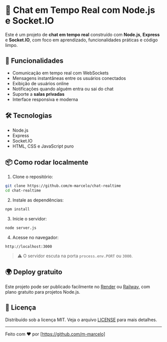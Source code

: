 # 💬 Chat em Tempo Real com Node.js e Socket.IO

Este é um projeto de **chat em tempo real** construído com **Node.js**, **Express** e **Socket.IO**, com foco em aprendizado, funcionalidades práticas e código limpo.

## 🚀 Funcionalidades

- Comunicação em tempo real com WebSockets
- Mensagens instantâneas entre os usuários conectados
- Exibição de usuários online
- Notificações quando alguém entra ou sai do chat
- Suporte a **salas privadas**
- Interface responsiva e moderna

## 🛠 Tecnologias

- Node.js
- Express
- Socket.IO
- HTML, CSS e JavaScript puro

## 📦 Como rodar localmente

1. Clone o repositório:

```bash
git clone https://github.com/m-marcelo/chat-realtime
cd chat-realtime
```

2. Instale as dependências:

```bash
npm install
```

3. Inicie o servidor:

```bash
node server.js
```

4. Acesse no navegador:

```
http://localhost:3000
```

> ⚠️ O servidor escuta na porta `process.env.PORT` ou `3000`.

## 🌍 Deploy gratuito

Este projeto pode ser publicado facilmente no [Render](https://render.com) ou [Railway](https://railway.app), com plano gratuito para projetos Node.js.

## 📄 Licença

Distribuído sob a licença MIT. Veja o arquivo [LICENSE](LICENSE) para mais detalhes.

---

Feito com ❤️ por [https://github.com/m-marcelo]
